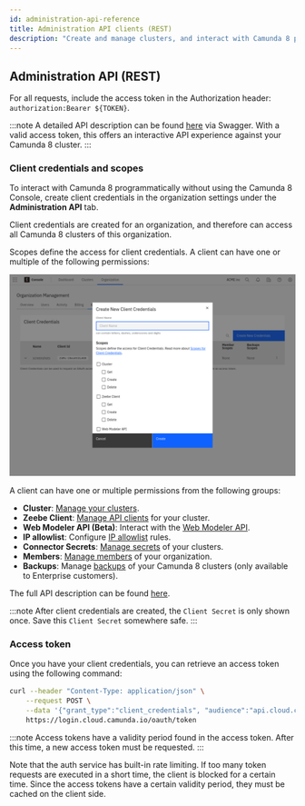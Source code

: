 ```yaml
---
id: administration-api-reference
title: Administration API clients (REST)
description: "Create and manage clusters, and interact with Camunda 8 programmatically without using the Camunda 8 Console."
---
```


## Administration API (REST)

For all requests, include the access token in the Authorization header: `authorization:Bearer ${TOKEN}`.

:::note
A detailed API description can be found [here](https://console.cloud.camunda.io/customer-api/openapi/docs/#/) via Swagger. With a valid access token, this offers an interactive API experience against your Camunda 8 cluster.
:::

### Client credentials and scopes

To interact with Camunda 8 programmatically without using the Camunda 8 Console, create client credentials in the organization settings under the **Administration API** tab.

Client credentials are created for an organization, and therefore can access all Camunda 8 clusters of this organization.

Scopes define the access for client credentials. A client can have one or multiple of the following permissions:

![createConsoleApiClient](../components/console/manage-organization/img/create-console-api-client.png)

A client can have one or multiple permissions from the following groups:

- **Cluster**: [Manage your clusters](../components/console/manage-clusters/create-cluster.md).
- **Zeebe Client**: [Manage API clients](../components/console/manage-clusters/manage-api-clients.md) for your cluster.
- **Web Modeler API (Beta)**: Interact with the [Web Modeler API](./web-modeler-api/index.md).
- **IP allowlist**: Configure [IP allowlist](../components/console/manage-clusters/manage-ip-allowlists.md) rules.
- **Connector Secrets**: [Manage secrets](../components/console/manage-clusters/manage-secrets.md) of your clusters.
- **Members**: [Manage members](../components/console/manage-organization/manage-users.md) of your organization.
- **Backups**: Manage [backups](https://docs.camunda.io/docs/components/concepts/backups) of your Camunda 8 clusters (only available to Enterprise customers).

The full API description can be found [here](https://console.cloud.camunda.io/customer-api/openapi/docs/#/).

:::note
After client credentials are created, the `Client Secret` is only shown once. Save this `Client Secret` somewhere safe.
:::

### Access token

Once you have your client credentials, you can retrieve an access token using the following command:

```bash
curl --header "Content-Type: application/json" \
    --request POST \
    --data '{"grant_type":"client_credentials", "audience":"api.cloud.camunda.io", "client_id":"XXX", "client_secret":"YYY"}' \
    https://login.cloud.camunda.io/oauth/token
```

:::note
Access tokens have a validity period found in the access token. After this time, a new access token must be requested.
:::

Note that the auth service has built-in rate limiting. If too many token requests are executed in a short time, the client is blocked for a certain time. Since the access tokens have a certain validity period, they must be cached on the client side.
